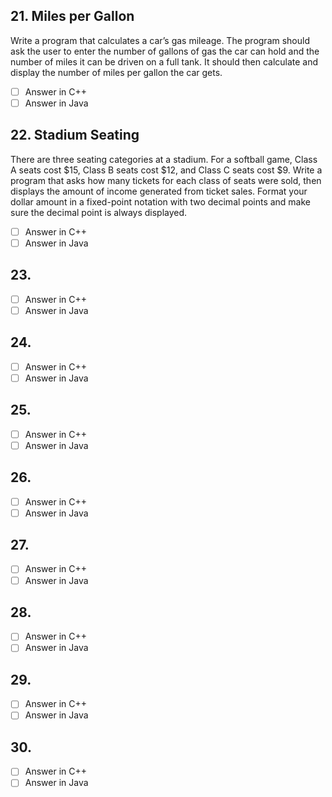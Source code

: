 <h2 id="21"> 21. Miles per Gallon  </h2>

Write a program that calculates a car’s gas mileage. The program should ask the user to enter the number of gallons of gas the car can hold and the number of miles it can be driven on a full tank. It should then calculate and display the number of miles per gallon the car gets.

- [ ] Answer in C++
- [ ] Answer in Java

<h2 id="22"> 22.  Stadium Seating </h2>

There are three seating categories at a stadium. For a softball game, Class A seats cost $15, Class B seats cost $12, and Class C seats cost $9. Write a program that asks how many tickets for each class of seats were sold, then displays the amount of income generated from ticket sales. Format your dollar amount in a fixed-point notation with two decimal points and make sure the decimal point is always displayed.

- [ ] Answer in C++
- [ ] Answer in Java

<h2 id="23"> 23.  </h2>



- [ ] Answer in C++
- [ ] Answer in Java

<h2 id="24"> 24.  </h2>



- [ ] Answer in C++
- [ ] Answer in Java

<h2 id="25"> 25.  </h2>



- [ ] Answer in C++
- [ ] Answer in Java

<h2 id="26"> 26.  </h2>



- [ ] Answer in C++
- [ ] Answer in Java

<h2 id="27"> 27.  </h2>



- [ ] Answer in C++
- [ ] Answer in Java

<h2 id="28"> 28.  </h2>



- [ ] Answer in C++
- [ ] Answer in Java

<h2 id="29"> 29.  </h2>



- [ ] Answer in C++
- [ ] Answer in Java

<h2 id="30"> 30.  </h2>



- [ ] Answer in C++
- [ ] Answer in Java
